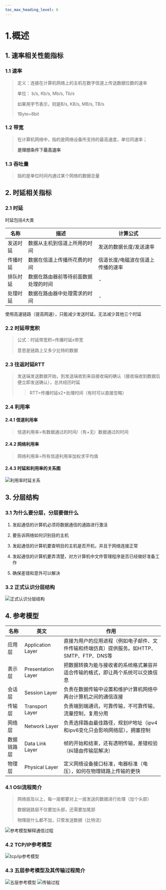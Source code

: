 ```yaml
---
toc_max_heading_level: 6
---
```


# 1.概述

## 1. 速率相关性能指标

### 1.1 速率

> 定义：连接在计算机网络上的主机在数字信道上传送数据位数的速率
> 
> 单位： b/s, Kb/s, Mb/s, Tb/s
> 
> 如果用字节表示，则是B/s, KB/s, MB/s, TB/s
> 
> 1Byte=8bit

### 1.2 带宽

> 在计算机网络中，指的是网络设备所支持的最高速度，单位同速率；
> 
> **是理想条件下最高速率**

### 1.3 吞吐量

> 指的是单位时间内通过某个网络的数据总量

## 2. 时延相关指标

### 2.1 时延
   
时延包括4大类
   
   | 名称   | 描述                 | 计算公式              |
   | ---- | ------------------ | ----------------- |
   | 发送时延 | 数据从主机到信道上所用的时间     | 发送的数据长度/发送速率      |
   | 传播时延 | 数据在信道上传播所花费的时间     | 信道长度/电磁波在信道上传播的速率 |
   | 排队时延 | 数据在路由器前等待前面数据处理的时间 | -                 |
   | 处理时延 | 数据在路由器中处理需求的时间     | -                 |
   
   使用高速链路（提高网速），只能减少发送时延，无法减少其他三个时延

### 2.2 时延带宽积

> 公式：时延带宽积=传播时延x带宽
> 
> 意思是链路上又多少比特的数据

### 2.3 往返时延RTT

> 发送端发送数据开始，到发送端收到来自接收端的确认（接收端收到数据后便立即发送确认），总共经历时延
>
> > RTT=传播时延x2+处理时间（有时可以直接忽略）

### 2.4 利用率

#### 2.4.1 信道利用率
   
> 信道利用率=有数据通过的时间/（有+无）数据通过的时间

#### 2.4.2 网络利用率
   
> 网络利用率=所有信道利用率加权求平均值

#### 2.4.3 时延和利用率的关系图
      
![利用率时延关系](概述/利用率时延关系.png)


## 3. 分层结构

### 3.1 为什么要分层，分层要做什么
   
1. 发起通信的计算机必须将数据通信的通路进行激活
   
2. 要告诉网络如何识别目的主机
   
3. 发起通信的计算机要查明目的主机是否开机，并且于网络连接正常
   
4. 发起通信的计算机要弄清楚，对方计算机中文件管理程序是否已经做好准备工作
   
5. 确保差错和意外可以解决

### 3.2 正式认识分层结构
   ![正式认识分层结构](概述/正式认识分层结构.png)

## 4. 参考模型

| 名称    | 英文                 | 作用                                                   |
| ----- | ------------------ | ---------------------------------------------------- |
| 应用层   | Application Layer  | 直接为用户的应用进程（例如电子邮件、文件传输和终端仿真）提供服务。如HTTP、SMTP、FTP、DNS等 |
| 表示层   | Presentation Layer | 把数据转换为能与接收者的系统格式兼容并适合传输的格式，即让两个系统可以交换信息              |
| 会话层   | Session Layer      | 负责在数据传输中设置和维护计算机网络中两台计算机之间的通信连接                      |
| 传输层   | Transport Layer    | 负责端到端通讯，可靠传输，不可靠传输，流量控制，复用分用                         |
| 网络层   | Network Layer      | 负责选择路由最佳路径，规划IP地址（ipv4和ipv6变化只会影响网络层），拥塞控制           |
| 数据链路层 | Data Link Layer    | 帧的开始和结束，还有透明传输，差错校验（纠错由传输层解决）                        |
| 物理层   | Physical Layer     | 定义网络设备接口标准，电器标准（电压），如何在物理链路上传输的更快                    |

### 4.1 OSI流程简介

   > 网络层及以上，每一层都要对上一层发送的数据进行处理（加个头部）
   > 
   > 数据链路层不仅要加头部，还需要加尾部
   > 
   > 物理层什么都不加，只管发送数据（比特流）

   ![参考模型解释通信过程](概述/参考模型解释通信过程.png)

### 4.2 TCP/IP参考模型
   ![tcp/ip参考模型](概述/参考模型.png)

### 4.3 五层参考模型及其传输过程简介
   ![五层参考模型](概述/五层参考模型.png)
   ![传输过程](概述/传输过程.png)



